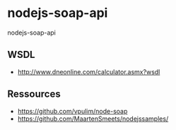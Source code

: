 # nodejs-soap-api
nodejs-soap-api

## WSDL
- http://www.dneonline.com/calculator.asmx?wsdl

## Ressources
- https://github.com/vpulim/node-soap 
- https://github.com/MaartenSmeets/nodejssamples/
